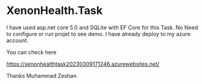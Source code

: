 # XenonHealth.Task
I have used asp.net core 5.0 and SQLite with EF Core for this Task. No Need to configure or run projet to see demo. I have already deploy to my azure account.

You can check here

https://xenonhealthtask20230309171246.azurewebsites.net/

Thanks 
Muhammad Zeshan
